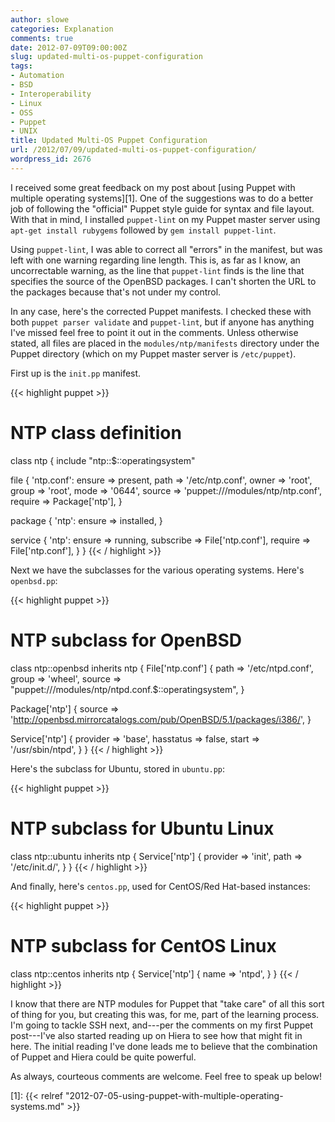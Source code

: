 ```yaml
---
author: slowe
categories: Explanation
comments: true
date: 2012-07-09T09:00:00Z
slug: updated-multi-os-puppet-configuration
tags:
- Automation
- BSD
- Interoperability
- Linux
- OSS
- Puppet
- UNIX
title: Updated Multi-OS Puppet Configuration
url: /2012/07/09/updated-multi-os-puppet-configuration/
wordpress_id: 2676
---
```


I received some great feedback on my post about [using Puppet with multiple operating systems][1]. One of the suggestions was to do a better job of following the "official" Puppet style guide for syntax and file layout. With that in mind, I installed `puppet-lint` on my Puppet master server using `apt-get install rubygems` followed by `gem install puppet-lint`.

Using `puppet-lint`, I was able to correct all "errors" in the manifest, but was left with one warning regarding line length. This is, as far as I know, an uncorrectable warning, as the line that `puppet-lint` finds is the line that specifies the source of the OpenBSD packages. I can't shorten the URL to the packages because that's not under my control.

In any case, here's the corrected Puppet manifests. I checked these with both `puppet parser validate` and `puppet-lint`, but if anyone has anything I've missed feel free to point it out in the comments. Unless otherwise stated, all files are placed in the `modules/ntp/manifests` directory under the Puppet directory (which on my Puppet master server is `/etc/puppet`).

First up is the `init.pp` manifest.

{{< highlight puppet >}}
# NTP class definition

class ntp {
  include "ntp::$::operatingsystem"

  file { 'ntp.conf':
    ensure        => present,
    path          => '/etc/ntp.conf',
    owner         => 'root',
    group         => 'root',
    mode          => '0644',
    source        => 'puppet:///modules/ntp/ntp.conf',
    require       => Package['ntp'],
  }

  package { 'ntp':
    ensure        => installed,
  }

  service { 'ntp':
    ensure        => running,
    subscribe     => File['ntp.conf'],
    require       => File['ntp.conf'],
  }
}
{{< / highlight >}}

Next we have the subclasses for the various operating systems. Here's `openbsd.pp`:

{{< highlight puppet >}}
# NTP subclass for OpenBSD
    
class ntp::openbsd inherits ntp {
  File['ntp.conf'] {
    path          => '/etc/ntpd.conf',
    group         => 'wheel',
    source        => "puppet:///modules/ntp/ntpd.conf.$::operatingsystem",
  }

  Package['ntp'] {
    source        => 'http://openbsd.mirrorcatalogs.com/pub/OpenBSD/5.1/packages/i386/',
  }

  Service['ntp'] {
    provider      => 'base',
    hasstatus     => false,
    start         => '/usr/sbin/ntpd',
  }
}
{{< / highlight >}}

Here's the subclass for Ubuntu, stored in `ubuntu.pp`:

{{< highlight puppet >}}
# NTP subclass for Ubuntu Linux
    
class ntp::ubuntu inherits ntp {
  Service['ntp'] {
    provider      => 'init',
    path          => '/etc/init.d/',
  }
}
{{< / highlight >}}

And finally, here's `centos.pp`, used for CentOS/Red Hat-based instances:

{{< highlight puppet >}}
# NTP subclass for CentOS Linux
    
class ntp::centos inherits ntp {
  Service['ntp'] {
    name          => 'ntpd',
  }
}
{{< / highlight >}}

I know that there are NTP modules for Puppet that "take care" of all this sort of thing for you, but creating this was, for me, part of the learning process. I'm going to tackle SSH next, and---per the comments on my first Puppet post---I've also started reading up on Hiera to see how that might fit in here. The initial reading I've done leads me to believe that the combination of Puppet and Hiera could be quite powerful.

As always, courteous comments are welcome. Feel free to speak up below!

[1]: {{< relref "2012-07-05-using-puppet-with-multiple-operating-systems.md" >}}
